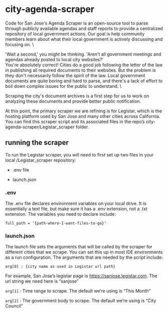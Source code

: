 # city-agenda-scraper

Code for San Jose's Agenda Scraper is an open-source tool to parse through publicly available agendas and staff reports to provide a centralized repository of local government actions. Our goal is help community members learn about what their local government is actively discussing and focusing on. \

'Wait a second,' you might be thinking. 'Aren't all government meetings and agendas already posted to local city websites?' \
You're absolutely correct! Cities do a good job following the letter of the law in publishing all required documents to their websites. But the problem is they don't necessarily follow the spirit of the law. Local government documents are quite boring and hard to parse, and there's a lack of effort to boil down complex issues for the public to understand. \

Scraping the city's document archives is a first step for us to work on analyzing these documents and provide better public notification.  

At this point, the primary scraper we are refining is for Legistar, which is the hosting platform used by San Jose and many other cities across California. You can find this scraper script and its associated files in the repo’s city-agenda-scraper/Legistar_scraper folder. 

## running the scraper

To run the Legistar scraper, you will need to first set up two files in your local /Legistar_scraper repository: 

- .env file 

- launch.json

### .env 

The .env file declares environment variables on your local drive. It is essentially a text file, but make sure it has a .env extension, not a .txt extension. The variables you need to declare include: 

`full_path = ‘{path-where-I-want-files-to-go}’`

### launch.json 

The launch file sets the arguments that will be called by the scraper for different cities that we scrape. You can set this up in most IDE environments as a run configuration. The arguments that are needed by the script include: 

`arg[0] : {city name as used in Legistar url path}` 

For example, San Jose’s legistar page is https://sanjose.legistar.com. The url string we need here is “sanjose” 

`arg[1]` : Time range to scrape. The default we’re using is “This Month” 

`arg[2]` : The government body to scrape. The default we’re using is “City Council” 
